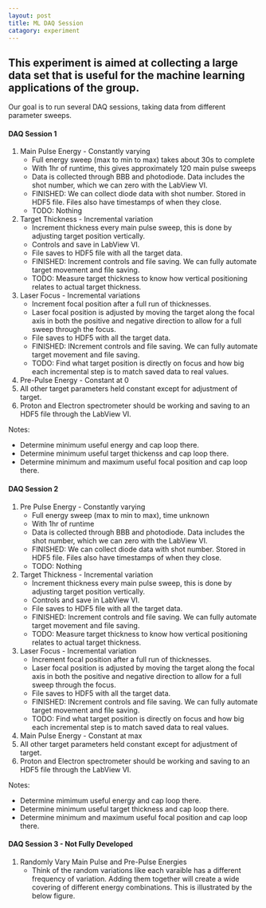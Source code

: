 ```yaml
---
layout: post
title: ML DAQ Session
catagory: experiment
---
```


## This experiment is aimed at collecting a large data set that is useful for the machine learning applications of the group.

Our goal is to run several DAQ sessions, taking data from different parameter sweeps.

#### DAQ Session 1
1. Main Pulse Energy - Constantly varying
   - Full energy sweep (max to min to max) takes about 30s to complete
   - With 1hr of runtime, this gives approximately 120 main pulse sweeps
   - Data is collected through BBB and photodiode. Data includes the shot number, which we can zero with the LabView VI.
   - FINISHED: We can collect diode data with shot number. Stored in HDF5 file. Files also have timestamps of when they close.
   - TODO: Nothing
2. Target Thickness - Incremental variation
   - Increment thickness every main pulse sweep, this is done by adjusting target position vertically.
   - Controls and save in LabView VI.
   - File saves to HDF5 file with all the target data.
   - FINISHED: Increment controls and file saving. We can fully automate target movement and file saving.
   - TODO: Measure target thickness to know how vertical positioning relates to actual target thickness.
3. Laser Focus - Incremental variations
   - Increment focal position after a full run of thicknesses.
   - Laser focal position is adjusted by moving the target along the focal axis in both the positive and negative direction to allow for a full sweep through the focus.
   - File saves to HDF5 with all the target data.
   - FINISHED: INcrement controls and file saving. We can fully automate target movement and file saving.
   - TODO: Find what target position is directly on focus and how big each incremental step is to match saved data to real values.
4. Pre-Pulse Energy - Constant at 0
5. All other target parameters held constant except for adjustment of target.
6. Proton and Electron spectrometer should be working and saving to an HDF5 file through the LabView VI.

Notes:
- Determine minimum useful energy and cap loop there.
- Determine minimum useful target thickenss and cap loop there.
- Determine minimum and maximum useful focal position and cap loop there.

#### DAQ Session 2
1. Pre Pulse Energy - Constantly varying
   - Full energy sweep (max to min to max), time unknown
   - With 1hr of runtime
   - Data is collected through BBB and photodiode. Data includes the shot number, which we can zero with the LabView VI.
   - FINISHED: We can collect diode data with shot number. Stored in HDF5 file. Files also have timestamps of when they close.
   - TODO: Nothing
2. Target Thickness - Incremental variation
   - Increment thickness every main pulse sweep, this is done by adjusting target position vertically.
   - Controls and save in LabView VI.
   - File saves to HDF5 file with all the target data.
   - FINISHED: Increment controls and file saving. We can fully automate target movement and file saving.
   - TODO: Measure target thickness to know how vertical positioning relates to actual target thickness.
3. Laser Focus - Incremental variation
   - Increment focal position after a full run of thicknesses.
   - Laser focal position is adjusted by moving the target along the focal axis in both the positive and negative direction to allow for a full sweep through the focus.
   - File saves to HDF5 with all the target data.
   - FINISHED: INcrement controls and file saving. We can fully automate target movement and file saving.
   - TODO: Find what target position is directly on focus and how big each incremental step is to match saved data to real values.
4. Main Pulse Energy - Constant at max
5. All other target parameters held constant except for adjustment of target.
6. Proton and Electron spectrometer should be working and saving to an HDF5 file through the LabView VI.

Notes:
- Determine mimimum useful energy and cap loop there.
- Determine minimum useful target thickness and cap loop there.
- Determine minimum and maximum useful focal position and cap loop there.

#### DAQ Session 3 - Not Fully Developed
1. Randomly Vary Main Pulse and Pre-Pulse Energies
   - Think of the random variations like each varaible has a different frequency of variation. Adding them together will create a wide covering of different energy combinations. This is illustrated by the below figure.
